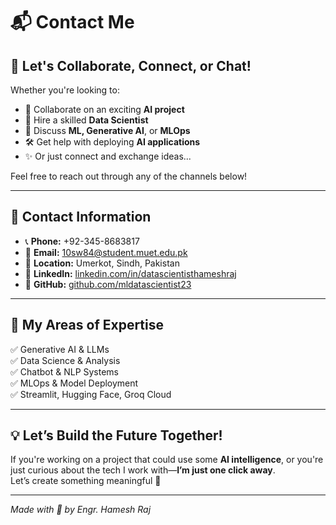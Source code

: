 # 📬 Contact Me

## 👋 Let's Collaborate, Connect, or Chat!

Whether you're looking to:
- 🤝 Collaborate on an exciting **AI project**
- 💼 Hire a skilled **Data Scientist**
- 🧠 Discuss **ML, Generative AI**, or **MLOps**
- 🛠 Get help with deploying **AI applications**
- ✨ Or just connect and exchange ideas...

Feel free to reach out through any of the channels below!

---

## 📇 Contact Information

- 📞 **Phone:** +92-345-8683817  
- 📧 **Email:** [10sw84@student.muet.edu.pk](mailto:10sw84@student.muet.edu.pk)  
- 🧭 **Location:** Umerkot, Sindh, Pakistan  
- 🔗 **LinkedIn:** [linkedin.com/in/datascientisthameshraj](https://www.linkedin.com/in/datascientisthameshraj/)  
- 💼 **GitHub:** [github.com/mldatascientist23](https://github.com/mldatascientist23)  

---

## 🧠 My Areas of Expertise

✅ Generative AI & LLMs  
✅ Data Science & Analysis  
✅ Chatbot & NLP Systems  
✅ MLOps & Model Deployment  
✅ Streamlit, Hugging Face, Groq Cloud  

---

## 💡 Let’s Build the Future Together!

If you're working on a project that could use some **AI intelligence**, or you're just curious about the tech I work with—**I’m just one click away**.  
Let’s create something meaningful 🚀

---

*Made with 💙 by Engr. Hamesh Raj*